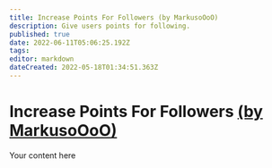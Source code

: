 ```yaml
---
title: Increase Points For Followers (by MarkusoOoO)
description: Give users points for following.
published: true
date: 2022-06-11T05:06:25.192Z
tags: 
editor: markdown
dateCreated: 2022-05-18T01:34:51.363Z
---
```


# Increase Points For Followers [(by MarkusoOoO)](https://www.twitch.tv/MarkusoOoO)
Your content here